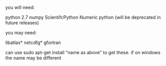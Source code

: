 you will need:

python 2.7
numpy
ScientifcPython
Numeric python (will be deprecated in future releases)

you may need:

libatlas*
netcdfg*
gfortran

  can use sudo apt-get install "name as above" to get these.
    if on windows the name may be different
